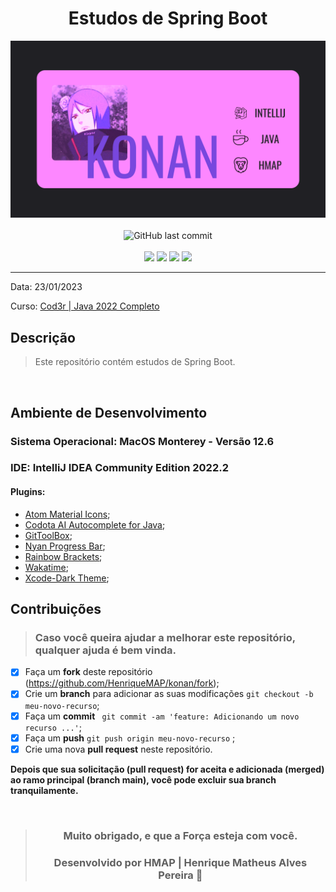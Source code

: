 <div align="center">

# Estudos de Spring Boot

<img width="auto" src="https://github.com/HenriqueMAP/konan/blob/main/konan.png?raw=true">

<br>
<br>
<div align="center">
<img alt="GitHub last commit" src="https://img.shields.io/github/last-commit/henriquemap/konan">
</div>
<br>
<img src="https://img.shields.io/github/issues/henriquemap/konan">
<img src="https://img.shields.io/github/forks/henriquemap/konan">
<img src="https://img.shields.io/github/stars/henriquemap/konan">
<img src="https://img.shields.io/github/license/henriquemap/konan">
</div>
<hr>

Data: 23/01/2023

Curso: [Cod3r | Java 2022 Completo](https://www.udemy.com/course/fundamentos-de-programacao-com-java/)

## Descrição

> Este repositório contém estudos de Spring Boot.

<br>

## Ambiente de Desenvolvimento

### Sistema Operacional: MacOS Monterey - Versão 12.6

### IDE: IntelliJ IDEA Community Edition 2022.2

#### Plugins:

- [Atom Material Icons](https://plugins.jetbrains.com/plugin/10044-atom-material-icons);
- [Codota AI Autocomplete for Java](https://plugins.jetbrains.com/plugin/7638-codota-ai-autocomplete-for-java-and-javascript);
- [GitToolBox](https://plugins.jetbrains.com/plugin/7499-gittoolbox);
- [Nyan Progress Bar](https://plugins.jetbrains.com/plugin/8575-nyan-progress-bar);
- [Rainbow Brackets](https://plugins.jetbrains.com/plugin/10080-rainbow-brackets);
- [Wakatime](https://wakatime.com);
- [Xcode-Dark Theme](https://plugins.jetbrains.com/plugin/13106-xcode-dark-theme);
## Contribuições

> ### Caso você queira ajudar a melhorar este repositório, qualquer ajuda é bem vinda.

- [x] Faça um **fork** deste repositório (https://github.com/HenriqueMAP/konan/fork);
- [x] Crie um **branch** para adicionar as suas modificações ` git checkout -b meu-novo-recurso `;
- [x] Faça um **commit** ` git commit -am 'feature: Adicionando um novo recurso ...'`;
- [x] Faça um **push** ` git push origin meu-novo-recurso ` ;
- [x] Crie uma nova **pull request** neste repositório.

**Depois que sua solicitação (pull request) for aceita e adicionada (merged) ao ramo principal (branch main), você pode excluir sua branch tranquilamente.**

<div align="center">

<br>

> ### **Muito obrigado, e que a Força esteja com você.**
>
> ### Desenvolvido por **HMAP | Henrique Matheus Alves Pereira** 🦁

</div>
